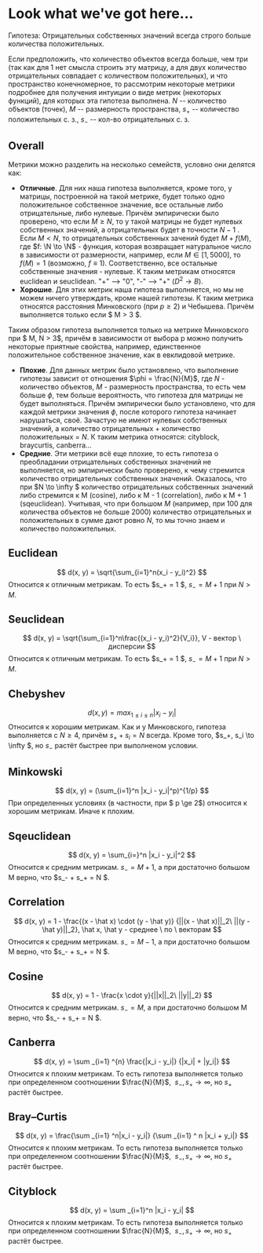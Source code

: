 # Look what we've got here...
Гипотеза: Отрицательных собственных значений всегда строго больше количества положительных.

Если предположить, что количество объектов всегда больше, чем три (так как для 1 нет смысла строить эту матрицу, а для двух количество отрицательных совпадает с количеством положительных), и что пространство конечномерное, то рассмотрим некоторые метрики подробнее для получения интуиции о виде метрик (некоторых функций), для которых эта гипотеза выполнена.
$N$ -- количество объектов (точек), $M$ -- размерность пространства, $s_+$ -- количество положительных с. з., $s_-$ -- кол-во отрицательных с. з.
## Overall
Метрики можно разделить на несколько семейств, условно они делятся как:
- **Отличные**. Для них наша гипотеза выполняется, кроме того, у матрицы, построенной на такой метрике, будет только одно положительное собственное значение, все остальные либо отрицательные, либо нулевые. Причём эмпирически было проверено, что если $M \ge N$, то у такой матрицы не будет нулевых собственных значений, а отрицательных будет в точности $N - 1$ . Если $M < N$, то отрицательных собственных зачений будет $M + f(M)$, где $f: \N \to \N$ - функция, которая возвращает натуральное число в зависимости от размерности, например, если $M \in [1, 5000]$, то $f(M) = 1$ (возможно, $f \equiv 1$). Соответственно, все остальные собственные значения - нулевые. К таким метрикам относятся euclidean и seuclidean.
"+" —> "0", "-" —> "+" ($D^2 \to B$).
- **Хорошие**. Для этих метрик наша гипотеза выполняется, но мы не можем ничего утверждать, кроме нашей гипотезы. К таким метрика относятся расстояния Минковского (при $p \ge 2$) и Чебышева. Причём выполняется только если $ M > 3 $.

Таким образом гипотеза выполняется только на метрике Минковского при $ M, N > 3$, причём в зависимости от выбора p можно получить некоторые приятные свойства, например, единственное положительное собственное значение, как в евклидовой метрике.
- **Плохие**. Для данных метрик было установлено, что выполнение гипотезы зависит от отношения $\phi = \frac{N}{M}$, где $N$ - количество объектов, $M$ - размерность пространства, то есть чем больше $\phi$, тем больше вероятность, что гипотеза для матрицы не будет выполняться. Причём эмпирически было установлено, что для каждой метрики значения $\phi$, после которого гипотеза начинает нарушаться, своё. Зачастую не имеют нулевых собственных значений, а количество отрицательных + количество положительных = $N$. К таким метрика относятся: cityblock, braycurtis, canberra...
- **Средние**. Эти метрики всё еще плохие, то есть гипотеза о преобладании отрицательных собственных значений не выполняется, но эмпирически было проверено, к чему стремится количество отрицательных собственных значений. Оказалось, что при $N \to \infty $ количество отрицательных собственных значений либо стремится к M (cosine), либо к M - 1 (correlation), либо к M + 1 (sqeuclidean). Учитывая, что при большом $M$ (например, при 100 для количества объектов не больше 2000) количество отрицательных и положительных в сумме дают ровно $N$, то мы точно знаем и количество положительных.

## Euclidean
$$
d(x, y) = \sqrt{\sum_{i=1}^n(x_i - y_i)^2}
$$
Относится к отличным метрикам. То есть $s_+ = 1 $, $s_- = M + 1$ при $N > M$.

## Seuclidean
$$
d(x, y) = \sqrt{\sum_{i=1}^n\frac{(x_i - y_i)^2}{V_i}}, V - вектор \ дисперсии
$$
Относится к отличным метрикам. То есть $s_+ = 1 $, $s_- = M + 1$ при $N > M$.

## Chebyshev
$$
d(x,y) = max_{1 \le i \le n } |x_i - y_i|
$$
Относится к хорошим метрикам. Как и у Минковского, гипотеза выполняется с $N \ge 4$, причём $s_+ + s_i = N$ всегда. Кроме того, $s_+, s_i \to \infty $, но $s_-$ растёт быстрее при выполненом условии.

## Minkowski
$$
d(x, y) = (\sum_{i=1}^n |x_i - y_i|^p)^{1/p}
$$
При определенных условиях (в частности, при $ p \ge 2$) относится к хорошим метрикам. Иначе к плохим. 

## Sqeuclidean
$$
d(x, y) = \sum_{i=}^n |x_i - y_i|^2
$$
Относится к средним метрикам. $s_- = M + 1$, а при достаточно большом M верно, что $s_- + s_+ = N $.

## Correlation
$$
d(x, y) = 1 - \frac{(x - \hat x) \cdot (y - \hat y)} {||(x - \hat x)||_2\ ||(y - \hat y)||_2}, \hat x, \hat y - среднее \ по \ векторам
$$
Относится к средним метрикам. $s_- = M - 1$, а при достаточно большом M верно, что $s_- + s_+ = N $.

## Cosine
$$
d(x, y) = 1 - \frac{x \cdot y}{||x||_2\ ||y||_2}
$$
Относится к средним метрикам. $s_- = M$, а при достаточно большом M верно, что $s_- + s_+ = N $.

## Canberra
$$
d(x, y) = \sum _{i=1} ^{n} \frac{|x_i - y_i|} {|x_i| + |y_i|}
$$
Относится к плохим метрикам. То есть гипотеза выполняется только при определенном соотношении $\frac{N}{M}$, $\ s_-, s_+ \to \infty$, но $s_+$ растёт быстрее.

## Bray–Curtis
$$
d(x, y) = \frac{\sum _{i=1} ^n|x_i - y_i|} {\sum _{i=1} ^ n |x_i + y_i|}
$$
Относится к плохим метрикам. То есть гипотеза выполняется только при определенном соотношении $\frac{N}{M}$, $\ s_-, s_+ \to \infty$, но $s_+$ растёт быстрее.

## Cityblock
$$
d(x, y) = \sum _{i=1}^n |x_i - y_i|
$$
Относится к плохим метрикам. То есть гипотеза выполняется только при определенном соотношении $\frac{N}{M}$, $\ s_-, s_+ \to \infty$, но $s_+$ растёт быстрее.
